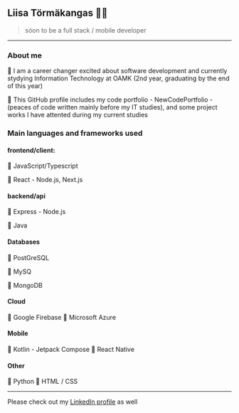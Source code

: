 ## Liisa Törmäkangas :ok_woman:
> sóon to be a full stack / mobile developer

---

### About me

🌱 I am a career changer excited about software development and currently stydying Information Technology at OAMK (2nd year, graduating by the end of this year)

🌱 This GitHub profile includes my code portfolio - NewCodePortfolio - (peaces of code written mainly before my IT studies), and some project works I have attented during my current studies

### Main languages and frameworks used

#### frontend/client:
💬 JavaScript/Typescript

💬 React - Node.js, Next.js

#### backend/api
💬 Express - Node.js

💬 Java
#### Databases
💬 PostGreSQL

💬 MySQ

💬 MongoDB
#### Cloud
💬 Google Firebase
💬 Microsoft Azure
#### Mobile
💬 Kotlin - Jetpack Compose
💬 React Native
#### Other
💬 Python
💬 HTML / CSS

---

Please check out my [LinkedIn profile](https://www.linkedin.com/in/liisa-t%C3%B6rm%C3%A4kangas-65a784239/) as well

<!--
**liisatormakangas/liisatormakangas** is a ✨ _special_ ✨ repository because its `README.md` (this file) appears on your GitHub profile.

Here are some ideas to get you started:

- 🔭 I’m currently working on ...
-  I’m currently learning ...
- 👯 I’m looking to collaborate on ...
- 🤔 I’m looking for help with ...
- 💬 Ask me about ...
- 📫 How to reach me: ...
- 😄 Pronouns: ...
- ⚡ Fun fact: ...
-->
